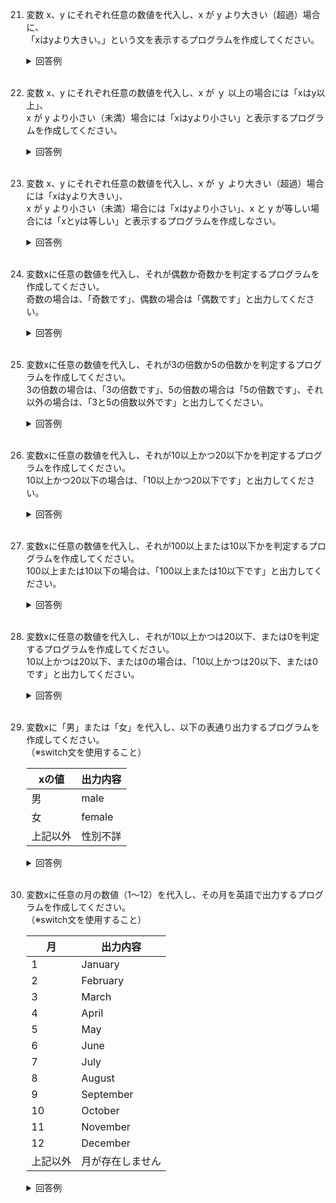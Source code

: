 21. 変数 x、y にそれぞれ任意の数値を代入し、x が y より大きい（超過）場合に、  
「xはyより大きい。」という文を表示するプログラムを作成してください。

	<details><summary>回答例</summary><div>
		
	```
	var x = 10
	var y = 2
	
	if x > y {
	    print("xはyより大きい。")
	}
	```
		
	</div></details>
	

	<br>
	
22. 変数 x、y にそれぞれ任意の数値を代入し、x が ｙ 以上の場合には「xはy以上」、  
x が y より小さい（未満）場合には「xはyより小さい」と表示するプログラムを作成してください。

	<details><summary>回答例</summary><div>
		
	```
	var x = 10
	var y = 2
	
	if x >= y {
	    print("xはy以上")
	} else {
	    print("xはyより小さい")
	}
	```
		
	</div></details>
	

	<br>
	
23. 変数 x、y にそれぞれ任意の数値を代入し、x が ｙ より大きい（超過）場合には「xはyより大きい」、  
x が y より小さい（未満）場合には「xはyより小さい」、x と y が等しい場合には「xとyは等しい」と表示するプログラムを作成しなさい。

	<details><summary>回答例</summary><div>
		
	```
	var x = 10
	var y = 2
	
	if x > y {
	    print("xはyより大きい")
	} else if x == y {
	    print("xとyは等しい")
	} else {
	    print("xはyより小さい")
	}
	```
		
	</div></details>
	

	<br>
	
24. 変数xに任意の数値を代入し、それが偶数か奇数かを判定するプログラムを作成してください。   
奇数の場合は、「奇数です」、偶数の場合は「偶数です」と出力してください。

	<details><summary>回答例</summary><div>
		
	```
	var x = 10
	
	if x % 2 == 0 {
	    print("偶数です")
	} else {
	    print("奇数です")
	}
	```
		
	</div></details>
	

	<br>
	
25. 変数xに任意の数値を代入し、それが3の倍数か5の倍数かを判定するプログラムを作成してください。   
3の倍数の場合は、「3の倍数です」、5の倍数の場合は「5の倍数です」、それ以外の場合は、「3と5の倍数以外です」と出力してください。

	<details><summary>回答例</summary><div>
		
	```
	var x = 8
	
	if x % 3 == 0 {
	    print("3の倍数です")
	} else if x % 5 == 0{
	    print("5の倍数です")
	} else {
	    print("3と5の倍数以外です")
	}
	```
		
	</div></details>
	

	<br>
	
26. 変数xに任意の数値を代入し、それが10以上かつ20以下かを判定するプログラムを作成してください。   
10以上かつ20以下の場合は、「10以上かつ20以下です」と出力してください。

	<details><summary>回答例</summary><div>
		
	```
	var x = 10
	
	if 10 <= x && x <= 20 {
	    print("10以上かつ20以下です")
	}
	```
		
	</div></details>
	

	<br>
	
27. 変数xに任意の数値を代入し、それが100以上または10以下かを判定するプログラムを作成してください。   
100以上または10以下の場合は、「100以上または10以下です」と出力してください。

	<details><summary>回答例</summary><div>
		
	```
	var x = 10
	
	if 100 <= x || x <= 10 {
	    print("100以上または10以下です")
	}
	```
		
	</div></details>
	

	<br>
	
28. 変数xに任意の数値を代入し、それが10以上かつは20以下、または0を判定するプログラムを作成してください。   
10以上かつは20以下、または0の場合は、「10以上かつは20以下、または0です」と出力してください。

	<details><summary>回答例</summary><div>
		
	```
	var x = 10
	
	if 10 <= x && x <= 20 || x == 0 {
	    print("10以上かつは20以下、または0です")
	}
	```
		
	</div></details>
	

	<br>
	
29. 変数xに「男」または「女」を代入し、以下の表通り出力するプログラムを作成してください。   
（※switch文を使用すること）

	|xの値|出力内容|
	|---|---|
	|男| male |
	|女| female |
	|上記以外|性別不詳|

	<details><summary>回答例</summary><div>
		
	```
	var x = "男"
	
	switch x {
	    case "男":
	        print("male")
	    case "女":
	        print("female")
	    default:
	        print("性別不詳")
	}
	```
		
	</div></details>
	

	<br>
	
30. 変数xに任意の月の数値（1〜12）を代入し、その月を英語で出力するプログラムを作成してください。   
（※switch文を使用すること）

	|月|出力内容|
	|---|---|
	|1| January |
	|2| February |
	|3| March |
	|4| April |
	|5| May |
	|6| June |
	|7| July |
	|8| August |
	|9| September |
	|10| October |
	|11| November |
	|12| December |
	|上記以外|月が存在しません|

	<details><summary>回答例</summary><div>
		
	```
	var x = 8
	
	switch x {
	    case 1:
	        print("January")
	    case 2:
	        print("February")
	    case 3:
	        print("March")
	    case 4:
	        print("April")
	    case 5:
	        print("May")
	    case 6:
	        print("June")
	    case 7:
	        print("July")
	    case 8:
	        print("August")
	    case 9:
	        print("September")
	    case 10:
	        print("October")
	    case 11:
	        print("November")
	    case 12:
	        print("December")
	    default:
	        print("月が存在しません")
	}
	```
		
	</div></details>
	

	<br>
